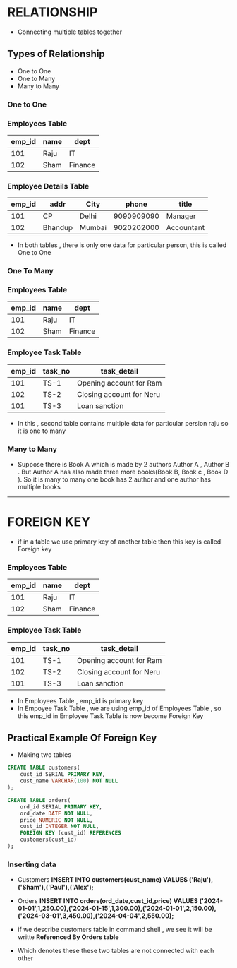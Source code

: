 # RELATIONSHIP
- Connecting multiple tables together 

## Types of Relationship
- One to One
- One to Many
- Many to Many

### One to One

### Employees Table
| emp_id | name | dept    |
|--------|------|---------|
| 101    | Raju | IT      |
| 102    | Sham | Finance |

### Employee Details Table
| emp_id | addr     | City   | phone      | title       |
|--------|----------|--------|------------|-------------|
| 101    | CP       | Delhi  | 9090909090 | Manager     |
| 102    | Bhandup  | Mumbai | 9020202000 | Accountant  |

- In both tables , there is only one data for particular person, this is called One to One

### One To Many 

### Employees Table
| emp_id | name | dept    |
|--------|------|---------|
| 101    | Raju | IT      |
| 102    | Sham | Finance |

### Employee Task Table
| emp_id | task_no | task_detail                |
|--------|---------|----------------------------|
| 101    | TS-1    | Opening account for Ram    |
| 102    | TS-2    | Closing account for Neru   |
| 101    | TS-3    | Loan sanction              |

- In this , second table contains multiple data for particular persion raju so it is one to many 

### Many to Many 

- Suppose there is Book A which is made by 2 authors Author A , Author B . But Author A has also made three more books(Book B, Book c , Book D ). So it is many to many one book has 2 author and one author has multiple books


---

# FOREIGN KEY 

- if in a table we use primary key of another table then this key is called Foreign key 

### Employees Table
| emp_id | name | dept    |
|--------|------|---------|
| 101    | Raju | IT      |
| 102    | Sham | Finance |

### Employee Task Table
| emp_id | task_no | task_detail                |
|--------|---------|----------------------------|
| 101    | TS-1    | Opening account for Ram    |
| 102    | TS-2    | Closing account for Neru   |
| 101    | TS-3    | Loan sanction              |

- In Employees Table , emp_id is primary key 
- In Empoyee Task Table , we are using emp_id of Employees Table , so this emp_id in Employee Task Table is now become Foreign Key 

## Practical Example Of Foreign Key 

- Making two tables 

```sql
CREATE TABLE customers(
    cust_id SERIAL PRIMARY KEY,
    cust_name VARCHAR(100) NOT NULL
);
```

```sql
CREATE TABLE orders(
    ord_id SERIAL PRIMARY KEY,
    ord_date DATE NOT NULL,
    price NUMERIC NOT NULL,
    cust_id INTEGER NOT NULL,
    FOREIGN KEY (cust_id) REFERENCES
    customers(cust_id)
);
```

### Inserting data 

- Customers **INSERT INTO customers(cust_name) VALUES ('Raju'),('Sham'),('Paul'),('Alex');**

- Orders **INSERT INTO orders(ord_date,cust_id,price) VALUES ('2024-01-01',1,250.00),('2024-01-15',1,300.00),('2024-01-01',2,150.00),('2024-03-01',3,450.00),('2024-04-04',2,550.00);**


- if we describe customers table in command shell , we see it will be writte **Referenced By Orders table**
- Which denotes these these two tables are not connected with each other 